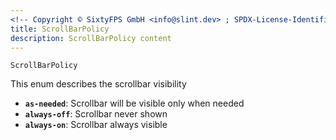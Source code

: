 ```yaml
---
<!-- Copyright © SixtyFPS GmbH <info@slint.dev> ; SPDX-License-Identifier: MIT -->
title: ScrollBarPolicy
description: ScrollBarPolicy content
---
```



`ScrollBarPolicy`

 This enum describes the scrollbar visibility

* **`as-needed`**:  Scrollbar will be visible only when needed
* **`always-off`**:  Scrollbar never shown
* **`always-on`**:  Scrollbar always visible
